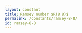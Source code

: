 ```yaml
---
layout: constant
title: Ramsey number $R(8,8)$
permalink: /constants/ramsey-8-8/
id: ramsey-8-8
---
```

